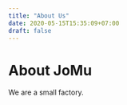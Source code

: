 ```yaml
---
title: "About Us"
date: 2020-05-15T15:35:09+07:00
draft: false
---
```


# About JoMu

We are a small factory.
